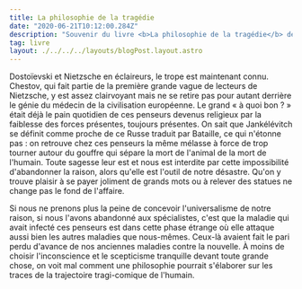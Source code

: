 ```yaml
---
title: La philosophie de la tragédie
date: "2020-06-21T10:12:00.284Z"
description: "Souvenir du livre <b>La philosophie de la tragédie</b> de Léon Chestov"
tag: livre
layout: ./../../../layouts/blogPost.layout.astro
---
```


Dostoïevski et Nietzsche en éclaireurs, le trope est maintenant connu. Chestov, qui fait partie de la première grande vague de lecteurs de Nietzsche, y est assez clairvoyant mais ne se retire pas pour autant derrière le génie du médecin de la civilisation européenne. Le grand « à quoi bon ? » était déjà le pain quotidien de ces penseurs devenus religieux par la faiblesse des forces présentes, toujours présentes. On sait que Jankélévitch se définit comme proche de ce Russe traduit par Bataille, ce qui n'étonne pas : on retrouve chez ces penseurs la même mélasse à force de trop tourner autour du gouffre qui sépare la mort de l'animal de la mort de l'humain. Toute sagesse leur est et nous est interdite par cette impossibilité d'abandonner la raison, alors qu'elle est l'outil de notre désastre. Qu'on y trouve plaisir à se payer joliment de grands mots ou à relever des statues ne change pas le fond de l'affaire.

Si nous ne prenons plus la peine de concevoir l'universalisme de notre raison, si nous l'avons abandonné aux spécialistes, c'est que la maladie qui avait infecté ces penseurs est dans cette phase étrange où elle attaque aussi bien les autres maladies que nous-mêmes. Ceux-là avaient fait le pari perdu d'avance de nos anciennes maladies contre la nouvelle. À moins de choisir l'inconscience et le scepticisme tranquille devant toute grande chose, on voit mal comment une philosophie pourrait s'élaborer sur les traces de la trajectoire tragi-comique de l'humain.
